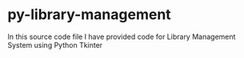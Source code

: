# py-library-management
 In this source code file I have provided code for Library Management System using Python Tkinter
